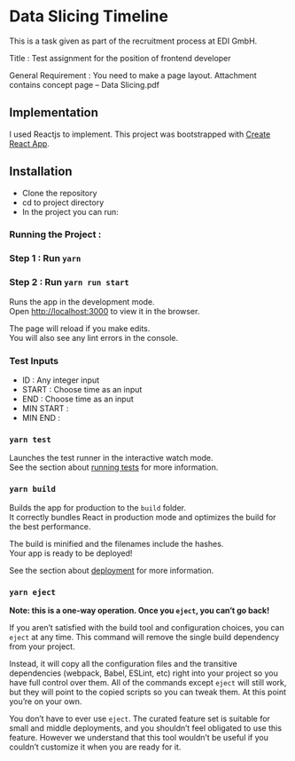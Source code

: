 # Data Slicing Timeline

This is a task given as part of the recruitment process at EDI GmbH.

Title : Test assignment for the position of frontend developer

General Requirement : You need to make a page layout. Attachment contains concept page – Data Slicing.pdf




## Implementation

I used Reactjs to implement. This project was bootstrapped with [Create React App](https://github.com/facebook/create-react-app).

## Installation

- Clone the repository
- cd to project directory
- In the project you can run:

### Running the Project : 

### Step 1 : Run `yarn`

### Step 2 : Run `yarn run start`

Runs the app in the development mode.\
Open [http://localhost:3000](http://localhost:3000) to view it in the browser.

The page will reload if you make edits.\
You will also see any lint errors in the console.

### Test Inputs

- ID : Any integer input
- START : Choose time as an input
- END : Choose time as an input
- MIN START : 
- MIN END : 


### `yarn test`

Launches the test runner in the interactive watch mode.\
See the section about [running tests](https://facebook.github.io/create-react-app/docs/running-tests) for more information.

### `yarn build`

Builds the app for production to the `build` folder.\
It correctly bundles React in production mode and optimizes the build for the best performance.

The build is minified and the filenames include the hashes.\
Your app is ready to be deployed!

See the section about [deployment](https://facebook.github.io/create-react-app/docs/deployment) for more information.

### `yarn eject`

**Note: this is a one-way operation. Once you `eject`, you can’t go back!**

If you aren’t satisfied with the build tool and configuration choices, you can `eject` at any time. This command will remove the single build dependency from your project.

Instead, it will copy all the configuration files and the transitive dependencies (webpack, Babel, ESLint, etc) right into your project so you have full control over them. All of the commands except `eject` will still work, but they will point to the copied scripts so you can tweak them. At this point you’re on your own.

You don’t have to ever use `eject`. The curated feature set is suitable for small and middle deployments, and you shouldn’t feel obligated to use this feature. However we understand that this tool wouldn’t be useful if you couldn’t customize it when you are ready for it.

